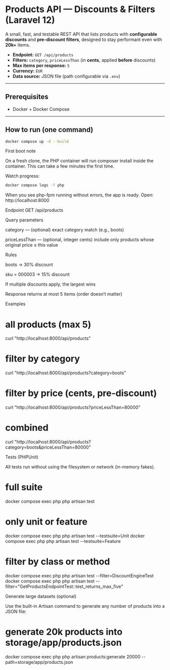 # Products API — Discounts & Filters (Laravel 12)

A small, fast, and testable REST API that lists products with **configurable discounts** and **pre-discount filters**, designed to stay performant even with **20k+** items.

- **Endpoint:** `GET /api/products`
- **Filters:** `category`, `priceLessThan` (in **cents**, applied **before** discounts)
- **Max items per response:** `5`
- **Currency:** `EUR`
- **Data source:** JSON file (path configurable via `.env`)

---

## Prerequisites

- Docker + Docker Compose

---

## How to run (one command)

```bash
docker compose up -d --build
```

First boot note

On a fresh clone, the PHP container will run composer install inside the container.
This can take a few minutes the first time.

Watch progress:

```bash
docker compose logs -f php
```

When you see php-fpm running without errors, the app is ready.
Open: http://localhost:8000

Endpoint
GET /api/products

Query parameters

category — (optional) exact category match (e.g., boots)

priceLessThan — (optional, integer cents) include only products whose original price ≤ this value

Rules

boots → 30% discount

sku = 000003 → 15% discount

If multiple discounts apply, the largest wins

Response returns at most 5 items (order doesn’t matter)

Examples

# all products (max 5)
curl "http://localhost:8000/api/products"

# filter by category
curl "http://localhost:8000/api/products?category=boots"

# filter by price (cents, pre-discount)
curl "http://localhost:8000/api/products?priceLessThan=80000"

# combined
curl "http://localhost:8000/api/products?category=boots&priceLessThan=80000"

Tests (PHPUnit)

All tests run without using the filesystem or network (in-memory fakes).
# full suite
docker compose exec php php artisan test

# only unit or feature
docker compose exec php php artisan test --testsuite=Unit
docker compose exec php php artisan test --testsuite=Feature

# filter by class or method
docker compose exec php php artisan test --filter=DiscountEngineTest
docker compose exec php php artisan test --filter="GetProductsEndpointTest::test_returns_max_five"

Generate large datasets (optional)

Use the built-in Artisan command to generate any number of products into a JSON file:
# generate 20k products into storage/app/products.json
docker compose exec php php artisan products:generate 20000 --path=storage/app/products.json